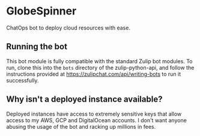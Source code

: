 # GlobeSpinner
ChatOps bot to deploy cloud resources with ease.

## Running the bot
This bot module is fully compatible with the standard Zulip bot modules. To run, clone this into the ```bots``` directory of the zulip-python-api, and follow the instructions provided at https://zulipchat.com/api/writing-bots to run it successfully.

## Why isn't a deployed instance available?
Deployed instances have access to extremely sensitive keys that allow access to my AWS, GCP and DigitalOcean accounts. I don't want anyone abusing the usage of the bot and racking up millions in fees.
